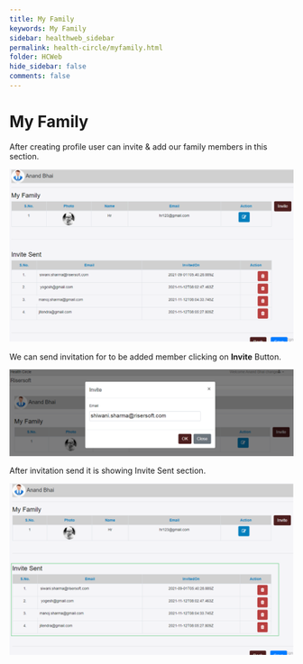 ```yaml
---
title: My Family
keywords: My Family
sidebar: healthweb_sidebar
permalink: health-circle/myfamily.html
folder: HCWeb
hide_sidebar: false
comments: false
---
```


# My Family

After creating profile user can invite & add our family members in this section.
 
![](/images/healthcirclemyfamily.png)

We can send invitation for to be added member clicking on **Invite** Button.

![](/images/healthcircleinvite.png)

After invitation send it is showing Invite Sent section.

![](/images/healthcircleinvitesend.png)


